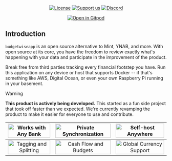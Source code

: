 <p align="center">
		
</p>
<p align="center">
	<a href="https://github.com/serversideup/financial-freedom/blob/main/LICENSE" target="_blank"><img src="https://badgen.net/github/license/serversideup/financial-freedom" alt="License"></a>
	<a href="https://github.com/sponsors/serversideup"><img src="https://badgen.net/badge/icon/Support%20Us?label=GitHub%20Sponsors&color=orange" alt="Support us"></a>
	<a href="https://serversideup.net/discord"><img alt="Discord" src="https://img.shields.io/discord/910287105714954251?color=blueviolet"></a>
</p>
<p align="center">
	<a href="https://gitpod.io/#https://github.com/serversideup/financial-freedom/"><img src="https://gitpod.io/button/open-in-gitpod.svg" alt="Open in Gitpod"></a>
</p>

## Introduction
`budgetwiseapp` is an open source alternative to Mint, YNAB, and more. With open source at its core, you have the freedom to review exactly what's happening with your data and participate in the improvement of the product.

Break free from third parties tracking every financial footstep you have. Run this application on any device or host that supports Docker -- if that's something like AWS, Digital Ocean, or even your own Raspberry Pi running in your basement.

> [!WARNING]  
> **This product is actively being developed.** This started as a fun side project that took off faster than we expected. We're currently revamping the product to make it easier for everyone to use and contribute.




|<picture><img width="100%" alt="Works with Any Bank" src="./.github/images/any-bank.png"></picture>|<picture><img width="100%" alt="Private Synchronization" src="./.github/images/private-sync.png"></picture>|<picture><img width="100%" alt="Self-host Anywhere" src="./.github/images/self-host.png"></picture>|
|:---:|:---:|:---:|
|<picture><img width="100%" alt="Tagging and Splitting" src="./.github/images/tagging.png"></picture>|<picture><img width="100%" alt="Cash Flow and Budgets" src="./.github/images/cashflow.png"></picture>|<picture><img width="100%" alt="Global Currency Support" src="./.github/images/global.png"></picture>|

</details>







